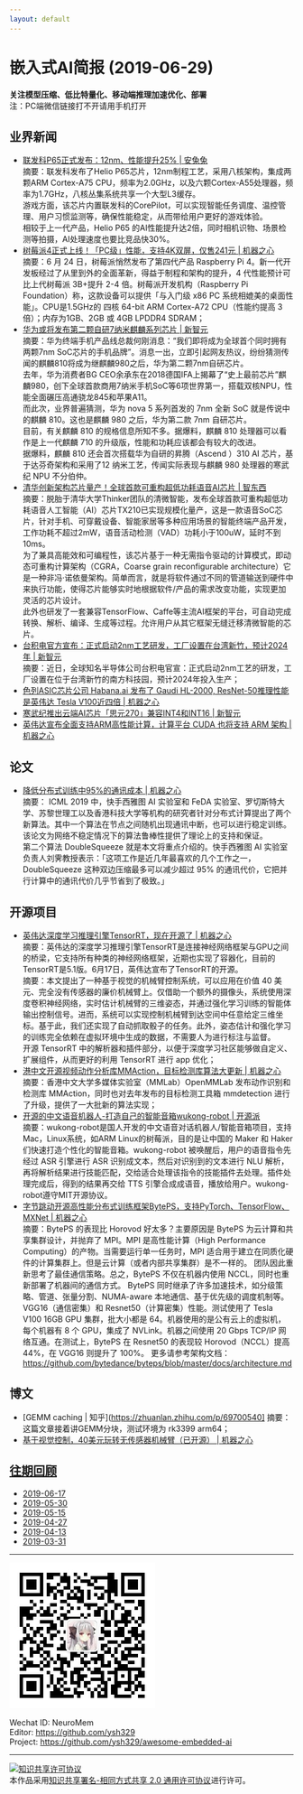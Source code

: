 ```yaml
---
layout: default
---
```


# 嵌入式AI简报 (2019-06-29)

**关注模型压缩、低比特量化、移动端推理加速优化、部署**  
<font>注：PC端微信链接打不开请用手机打开</font>


## 业界新闻

- [联发科P65正式发布：12nm、性能提升25% | 安兔兔](https://mp.weixin.qq.com/s/bO518kzL58Gz2bpzH00xxA)  
摘要：联发科发布了Helio P65芯片，12nm制程工艺，采用八核架构，集成两颗ARM Cortex-A75 CPU，频率为2.0GHz，以及六颗Cortex-A55处理器，频率为1.7GHz，八核丛集系统共享一个大型L3缓存。  
游戏方面，该芯片内置联发科的CorePilot，可以实现智能任务调度、温控管理、用户习惯监测等，确保性能稳定，从而带给用户更好的游戏体验。  
相较于上一代产品，Helio P65 的AI性能提升达2倍，同时相机识物、场景检测等拍摄，AI处理速度也要比竞品快30%。  
- [树莓派4正式上线！「PC级」性能，支持4K双屏，仅售241元 | 机器之心](https://mp.weixin.qq.com/s?timestamp=1561437428&src=3&ver=1&signature=4pYN2yptx2d-cEG-RUrotN9OfQt3eqzGTVytylhSQ3L6iGHCYCDUr*vsdXpECHdd3xrmQUlERvW009ybgZC3qMY8y02C9YYI12RsDpr-W7LiTqnCYOmg7pzdRu5aAvx*CaCDpNajOKL31CDjZVj*wIC5YmM*CeBFNTvNN5R2hz4=)  
摘要：6 月 24 日，树莓派悄然发布了第四代产品 Raspberry Pi 4。新一代开发板经过了从里到外的全面革新，得益于制程和架构的提升，4 代性能预计可比上代树莓派 3B+提升 2-4 倍。树莓派开发机构（Raspberry Pi Foundation）称，这款设备可以提供「与入门级 x86 PC 系统相媲美的桌面性能」。CPU是1.5GHz的 四核 64-bit ARM Cortex-A72 CPU（性能约提高 3 倍）；内存为1GB、2GB 或 4GB LPDDR4 SDRAM；  
- [华为或将发布第二颗自研7纳米麒麟系列芯片 | 新智元](https://mp.weixin.qq.com/s?timestamp=1561436567&src=3&ver=1&signature=4pYN2yptx2d-cEG-RUrotBhWUkY*Zod0ntTiZ6hPBMiDA4YC83Qj4OdSuLuHb8vlrtaqCfAo0gem51x1fQL4CoMZrpWsh8rhm1CFsYoZE-kT50nka7f5Y0KlGC5pj6bdEOXmt-nd6xwTYuPhnWSzgFFuDTman3Q7vAw2QWQtIJw=)  
摘要：华为终端手机产品线总裁何刚消息：“我们即将成为全球首个同时拥有两颗7nm SoC芯片的手机品牌”。消息一出，立即引起网友热议，纷纷猜测传闻的麒麟810将成为继麒麟980之后，华为第二颗7nm自研芯片。  
去年，华为消费者BG CEO余承东在2018德国IFA上揭幕了“史上最前芯片”麒麟980，创下全球首款商用7纳米手机SoC等6项世界第一，搭载双核NPU，性能全面碾压高通骁龙845和苹果A11。  
而此次，业界普遍猜测，华为 nova 5 系列首发的 7nm 全新 SoC 就是传说中的麒麟 810。这也是麒麟 980 之后，华为第二款 7nm 自研芯片。  
目前，有关麒麟 810 的规格信息所知不多。据爆料，麒麟 810 处理器可以看作是上一代麒麟 710 的升级版，性能和功耗应该都会有较大的改进。  
据爆料，麒麟 810 还会首次搭载华为自研的昇腾（Ascend ）310 AI 芯片，基于达芬奇架构和采用了12 纳米工艺，传闻实际表现与麒麟 980 处理器的寒武纪 NPU 不分伯仲。  
- [清华创新架构芯片量产！全球首款可重构超低功耗语音AI芯片 | 智东西](https://mp.weixin.qq.com/s/H0Tb04c0KID4mSR2QTGuGw)  
摘要：脱胎于清华大学Thinker团队的清微智能，发布全球首款可重构超低功耗语音人工智能（AI）芯片TX210已实现规模化量产，这是一款语音SoC芯片，针对手机、可穿戴设备、智能家居等多种应用场景的智能终端产品开发，工作功耗不超过2mW，语音活动检测（VAD）功耗小于100uW，延时不到10ms。  
为了兼具高能效和可编程性，该芯片基于一种无需指令驱动的计算模式，即动态可重构计算架构（CGRA，Coarse grain reconfigurable architecture）它是一种非冯·诺依曼架构。简单而言，就是将软件通过不同的管道输送到硬件中来执行功能，使得芯片能够实时地根据软件/产品的需求改变功能，实现更加灵活的芯片设计。  
此外也研发了一套兼容TensorFlow、Caffe等主流AI框架的平台，可自动完成转换、解析、编译、生成等过程。允许用户从其它框架无缝迁移清微智能的芯片。  
- [台积电官方宣布：正式启动2nm工艺研发，工厂设置在台湾新竹，预计2024年 | 新智元](https://mp.weixin.qq.com/s?timestamp=1561436567&src=3&ver=1&signature=4pYN2yptx2d-cEG-RUrotBhWUkY*Zod0ntTiZ6hPBMiDA4YC83Qj4OdSuLuHb8vlrtaqCfAo0gem51x1fQL4CnwwjzC0FbvF9747uq8zupx9hWE6m0j9trg9Svh9Sg-jKytR2e6qmrgAZm0EPiXSa4Cj1D5mhnIGUk5tpncNDbE=)  
摘要：近日，全球知名半导体公司台积电官宣：正式启动2nm工艺的研发，工厂设置在位于台湾新竹的南方科技园，预计2024年投入生产；  
- [色列ASIC芯片公司 Habana.ai 发布了 Gaudi HL-2000, ResNet-50推理性能是英伟达 Tesla V100近四倍 | 机器之心](https://mp.weixin.qq.com/s?timestamp=1561437428&src=3&ver=1&signature=4pYN2yptx2d-cEG-RUrotN9OfQt3eqzGTVytylhSQ3L6iGHCYCDUr*vsdXpECHdd3xrmQUlERvW009ybgZC3qM7dfp9r8Yw*y08nOTdQw4o1EvAIIqGjH3jyBVwsel8X*62FKBkl8sSYYf6YfAHDzqHMNORQxW0vjdx-XBuviW0=)  
- [寒武纪推出云端AI芯片「思元270」兼容INT4和INT16 | 新智元](https://mp.weixin.qq.com/s?timestamp=1561436567&src=3&ver=1&signature=4pYN2yptx2d-cEG-RUrotBhWUkY*Zod0ntTiZ6hPBMiDA4YC83Qj4OdSuLuHb8vlrtaqCfAo0gem51x1fQL4ClqQYWQd6DVrdlMZZIm8cwusklCh-PeU3ma8UQJaJjUCIpxeRKcSGkwvVuqphgywb-nhqtKJZP0x8Pcyaawqm*k=)  
- [英伟达宣布全面支持ARM高性能计算，计算平台 CUDA 也将支持 ARM 架构 | 机器之心](https://mp.weixin.qq.com/s?timestamp=1561437428&src=3&ver=1&signature=4pYN2yptx2d-cEG-RUrotN9OfQt3eqzGTVytylhSQ3L6iGHCYCDUr*vsdXpECHdd3xrmQUlERvW009ybgZC3qIrfRsUNVlohfxhHIqyuFsViPnjqNlBIVxRyNxUCgjpP76rSBxH4UFrkM6LJYmdW9JjMUjx9Z78x1cVLYxoF8HQ=)


## 论文

- [降低分布式训练中95%的通讯成本 | 机器之心](https://mp.weixin.qq.com/s?timestamp=1561437428&src=3&ver=1&signature=4pYN2yptx2d-cEG-RUrotN9OfQt3eqzGTVytylhSQ3L6iGHCYCDUr*vsdXpECHdd3xrmQUlERvW009ybgZC3qGx*CM19CQMAVEpdIp8-*7U-L9Tb3fRQmWSpLrp8KdQ7ihUFPhvy9cwHZ*NOk3*ZtOgrvIAZAR2mYE-DpRP717w=)  
摘要： ICML 2019 中，快手西雅图 AI 实验室和 FeDA 实验室、罗切斯特大学、苏黎世理工以及香港科技大学等机构的研究者针对分布式计算提出了两个新算法。其中一个算法在节点之间随机出现通讯中断，也可以进行稳定训练。该论文为网络不稳定情况下的算法鲁棒性提供了理论上的支持和保证。  
第二个算法 DoubleSqueeze 就是本文将重点介绍的。快手西雅图 AI 实验室负责人刘霁教授表示：「这项工作是近几年最喜欢的几个工作之一，DoubleSqueeze 这种双边压缩最多可以减少超过 95% 的通讯代价，它把并行计算中的通讯代价几乎节省到了极致。」   



## 开源项目

- [英伟达深度学习推理引擎TensorRT，现在开源了 | 机器之心](https://mp.weixin.qq.com/s?timestamp=1561437428&src=3&ver=1&signature=4pYN2yptx2d-cEG-RUrotN9OfQt3eqzGTVytylhSQ3L6iGHCYCDUr*vsdXpECHdd3xrmQUlERvW009ybgZC3qIrfRsUNVlohfxhHIqyuFsUWHs1WxhgvKdyVEsgp5vW9Qy6QOb*HQ0dhjp*9jk4WKdi1hKNeZWuN*wyeN3ZuxGk=)  
摘要：英伟达的深度学习推理引擎TensorRT是连接神经网络框架与GPU之间的桥梁，它支持所有种类的神经网络框架，近期也实现了容器化，目前的TensorRT是5.1版。6月17日，英伟达宣布了TensorRT的开源。  
摘要：本文提出了一种基于视觉的机械臂控制系统，可以应用在价值 40 美元、完全没有传感器的廉价机械臂上。仅借助一个额外的摄像头，系统使用深度卷积神经网络，实时估计机械臂的三维姿态，并通过强化学习训练的智能体输出控制信号。进而，系统可以实现控制机械臂到达空间中任意给定三维坐标。基于此，我们还实现了自动抓取骰子的任务。此外，姿态估计和强化学习的训练完全依赖在虚拟环境中生成的数据，不需要人为进行标注与监督。  
开源 TensorRT 中的解析器和插件部分，以便于深度学习社区能够做自定义、扩展组件，从而更好的利用 TensorRT 进行 app 优化；  
- [港中文开源视频动作分析库MMAction，目标检测库算法大更新 | 机器之心](https://mp.weixin.qq.com/s?timestamp=1561437428&src=3&ver=1&signature=4pYN2yptx2d-cEG-RUrotN9OfQt3eqzGTVytylhSQ3L6iGHCYCDUr*vsdXpECHdd3xrmQUlERvW009ybgZC3qM7dfp9r8Yw*y08nOTdQw4ps-W-P55exSu5z*xsAoskfXAYknkuBl7wONefVLNds2Nod2VXK5iQZClbTYzx80xE=)   
摘要：香港中文大学多媒体实验室（MMLab）OpenMMLab 发布动作识别和检测库 MMAction，同时也对去年发布的目标检测工具箱 mmdetection 进行了升级，提供了一大批新的算法实现；  
- [开源的中文语音机器人-打造自己的智能音箱wukong-robot | 开源派](https://mp.weixin.qq.com/s/4DDeXZPfxiB4X1wBDIAltA)  
摘要：wukong-robot是国人开发的中文语音对话机器人/智能音箱项目，支持Mac，Linux系统，如ARM Linux的树莓派，目的是让中国的 Maker 和 Haker 们快速打造个性化的智能音箱。wukong-robot 被唤醒后，用户的语音指令先经过 ASR 引擎进行 ASR 识别成文本，然后对识别到的文本进行 NLU 解析，再将解析结果进行技能匹配，交给适合处理该指令的技能插件去处理。插件处理完成后，得到的结果再交给 TTS 引擎合成成语音，播放给用户。wukong-robot遵守MIT开源协议。  
- [字节跳动开源高性能分布式训练框架BytePS，支持PyTorch、TensorFlow、MXNet | 机器之心](https://mp.weixin.qq.com/s?timestamp=1561790820&src=3&ver=1&signature=UwTQNCc52wfDay4ju-1YWtauHK*LsNypYIRXyhUmjE860sR3zmiOJDEpqQ7pZU6kuFhSQxpYd*sOPH6dR2Ual03mCRlPwnxlbt2DpJVznDXbm6V9QtBSnxIieyL8YyfWk*aO9k59nDnRoRBmYF-XwiOtzdiZg6wWUU6HIu2G-YY=)  
摘要：BytePS 的表现比 Horovod 好太多？主要原因是 BytePS 为云计算和共享集群设计，并抛弃了 MPI。MPI 是高性能计算（High Performance Computing）的产物。当需要运行单一任务时，MPI 适合用于建立在同质化硬件的计算集群上。但是云计算（或者内部共享集群）是不一样的。 团队因此重新思考了最佳通信策略。总之，BytePS 不仅在机器内使用 NCCL，同时也重新部署了机器间的通信方式。 BytePS 同时继承了许多加速技术，如分级策略、管道、张量分割、NUMA-aware 本地通信、基于优先级的调度机制等。  
VGG16（通信密集）和 Resnet50（计算密集）性能。测试使用了 Tesla V100 16GB GPU 集群，批大小都是 64。机器使用的是公有云上的虚拟机，每个机器有 8 个 GPU，集成了 NVLink。机器之间使用 20 Gbps TCP/IP 网络互通。在测试上，BytePS 在 Resnet50 的表现较 Horovod（NCCL）提高 44%，在 VGG16 则提升了 100%。
更多请参考架构文档：https://github.com/bytedance/byteps/blob/master/docs/architecture.md



## 博文

- [GEMM caching | 知乎](https://zhuanlan.zhihu.com/p/69700540]
摘要：这篇文章接着讲GEMM分块，测试环境为 rk3399 arm64；  
- [基于视觉控制，40美元玩转无传感器机械臂（已开源） | 机器之心](https://mp.weixin.qq.com/s?timestamp=1561437428&src=3&ver=1&signature=4pYN2yptx2d-cEG-RUrotN9OfQt3eqzGTVytylhSQ3L6iGHCYCDUr*vsdXpECHdd3xrmQUlERvW009ybgZC3qEVOMUNqoXiBIsTH2PkQRyBldu1HQGW9PyGKdTOaMlfYnRqC-IcW8RsBLY8Z59BfnjM2dJRT2EdE7w-cUURVSKw=)  

## [往期回顾](https://github.com/ysh329/awesome-embedded-ai)


- [2019-06-17](https://github.com/ysh329/awesome-embedded-ai/blob/master/embedded-ai-report/2019-06-17.md)
- [2019-05-30](https://github.com/ysh329/awesome-embedded-ai/blob/master/embedded-ai-report/2019-05-30.md)  
- [2019-05-15](https://github.com/ysh329/awesome-embedded-ai/blob/master/embedded-ai-report/2019-05-15.md)  
- [2019-04-27](https://github.com/ysh329/awesome-embedded-ai/blob/master/embedded-ai-report/2019-04-27.md)  
- [2019-04-13](https://github.com/ysh329/awesome-embedded-ai/blob/master/embedded-ai-report/2019-04-13.md)  
- [2019-03-31](https://github.com/ysh329/awesome-embedded-ai/blob/master/embedded-ai-report/2019-03-31.md)  

----

![wechat_qrcode](../wechat_qrcode.jpg)

Wechat ID: NeuroMem  
Editor: https://github.com/ysh329  
Project: https://github.com/ysh329/awesome-embedded-ai  

----

<a rel="license" href="http://creativecommons.org/licenses/by-sa/2.0/"><img alt="知识共享许可协议" style="border-width:0" src="https://i.creativecommons.org/l/by-sa/2.0/88x31.png" /></a><br />本作品采用<a rel="license" href="http://creativecommons.org/licenses/by-sa/2.0/">知识共享署名-相同方式共享 2.0 通用许可协议</a>进行许可。
